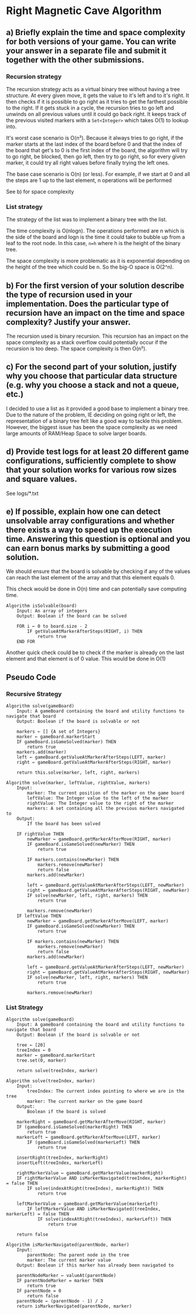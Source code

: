 # Right Magnetic Cave Algorithm
## a) Briefly explain the time and space complexity for both versions of your game. You can write your answer in a separate file and submit it together with the other submissions.
### Recursion strategy
The recursion strategy acts as a virtual binary tree without having a tree structure. 
At every given move, it gets the value to it's left and to it's right. It then checks
if it is possible to go right as it tries to get the farthest possible to the right.
If it gets stuck in a cycle, the recursion tries to go left and unwinds on all previous values
until it could go back right.
It keeps track of the previous visited markers with a `Set<Integer>` which takes O(1) to lookup into.

It's worst case scenario is O(n²). Because it always tries to go right, if the marker starts at
the last index of the board before 0 and that the index of the board that get's to 0 is the first
index of the board, the algorithm will try to go right, be blocked, then go left, then try to go right,
so for every given marker, it could try all right values before finally trying the left ones.

The base case scenario is O(n) (or less). For example, if we start at 0 and all the steps are 1 up to the last element,
n operations will be performed

See b) for space complexity

### List strategy
The strategy of the list was to implement a binary tree with the list.

The time complexity is O(nlogn). The operations performed are n which is the side of the board and logn is the time
it could take to bubble up from a leaf to the root node. In this case, `n=h` where h is the height of the binary
tree.

The space complexity is more problematic as it is exponential depending on the height of the tree which could be n.
So the big-O space is O(2^n).

## b) For the first version of your solution describe the type of recursion used in your implementation. Does the particular type of recursion have an impact on the time and space complexity? Justify your answer.
The recursion used is binary recursion. This recursion has an impact on the space complexity
as a stack overflow could potentially occur if the recursion is too deep. The space complexity is then O(n²).

## c) For the second part of your solution, justify why you choose that particular data structure (e.g. why you choose a stack and not a queue, etc.)
I decided to use a list as it provided a good base to implement a binary tree.
Due to the nature of the problem, IE deciding on going right or left, the representation of a binary tree felt like a 
good way to tackle this problem. However, the biggest issue has been the space complexity as we need large amounts of
RAM/Heap Space to solve larger boards.

## d) Provide test logs for at least 20 different game configurations, sufficiently complete to show that your solution works for various row sizes and square values.
See logs/*.txt

## e) If possible, explain how one can detect unsolvable array configurations and whether there exists a way to speed up the execution time. Answering this question is optional and you can earn bonus marks by submitting a good solution.
We should ensure that the board is solvable by checking if any of the values can
reach the last element of the array and that this element equals 0.

This check would be done in O(n) time and can potentially save computing time.

```
Algorithm isSolvable(board)
    Input: An array of integers
    Output: Boolean if the board can be solved
    
    FOR i ← 0 to board.size - 2
        IF getValueAtMarkerAfterSteps(RIGHT, i) THEN
            return true
    END FOR

```

Another quick check could be to check if the marker is already on the last element
and that element is of 0 value. This would be done in O(1)

## Pseudo Code
### Recursive Strategy
```
Algorithm solve(gameBoard)
    Input: A gameBoard containing the board and utility functions to navigate that board
    Output: Boolean if the board is solvable or not
    
    markers ← [] {A set of Integers}
    marker ← gameBoard.markerStart
    IF gameBoard.isGameSolved(marker) THEN
        return true
    markers.add(marker)
    left ← gameBoard.getValueAtMarkerAfterSteps(LEFT, marker)
    right ← gameBoard.getValueAtMarkerAfterSteps(RIGHT, marker)
    
    return this.solve(marker, left, right, markers)
    
Algorithm solve(marker, leftValue, rightValue, markers)
    Input:
        marker: The current position of the marker on the game board
        leftValue: The Integer value to the left of the marker
        rightValue: The Integer value to the right of the marker
        markers: A set containing all the previous markers navigated to
    Output:
        If the board has been solved
    
    IF rightValue THEN
        newMarker ← gameBoard.getMarkerAfterMove(RIGHT, marker)
        IF gameBoard.isGameSolved(newMarker) THEN
            return true
        
        IF markers.contains(newMarker) THEN
            markers.remove(newMarker)
            return false
        markers.add(newMarker)
        
        left ← gameBoard.getValueAtMarkerAfterSteps(LEFT, newMarker)
        right ← gameBoard.getValueAtMarkerAfterSteps(RIGHT, newMarker)
        IF solve(newMarker, left, right, markers) THEN
            return true
        
        markers.remove(newMarker)
    IF leftValue THEN
        newMarker ← gameBoard.getMarkerAfterMove(LEFT, marker)
        IF gameBoard.isGameSolved(newMarker) THEN
            return true
        
        IF markers.contains(newMarker) THEN
            markers.remove(newMarker)
            return false
        markers.add(newMarker)
        
        left ← gameBoard.getValueAtMarkerAfterSteps(LEFT, newMarker)
        right ← gameBoard.getValueAtMarkerAfterSteps(RIGHT, newMarker)
        IF solve(newMarker, left, right, markers) THEN
            return true
        
        markers.remove(newMarker)
```

### List Strategy
```
Algorithm solve(gameBoard)
    Input: A gameBoard containing the board and utility functions to navigate that board
    Output: Boolean if the board is solvable or not
    
    tree ← [20]
    treeIndex ← 0
    marker ← gameBoard.markerStart
    tree.set(0, marker)

    return solve(treeIndex, marker)
    
Algorithm solve(treeIndex, marker)
    Input:
        treeIndex: The current index pointing to where we are in the tree
        marker: The current marker on the game board
    Output:
        Boolean if the board is solved
        
    markerRight ← gameBoard.getMarkerAfterMove(RIGHT, marker)
    IF (gameBoard.isGameSolved(markerRight) THEN
        return true
    markerLeft ← gameBoard.getMarkerAfterMove(LEFT, marker)
        IF (gameBoard.isGameSolved(markerLeft) THEN
            return true
            
    insertRight(treeIndex, markerRight)
    insertLeft(treeIndex, markerLeft)
    
    rightMarkerValue ← gameBoard.getMarkerValue(markerRight)
    IF rightMarkerValue AND isMarkerNavigated(treeIndex, markerRight) = false THEN
        IF solve(indexAtRight(treeIndex), markerRight)) THEN
            return true
            
    leftMarkerValue ← gameBoard.getMarkerValue(markerLeft)
        IF leftMarkerValue AND isMarkerNavigated(treeIndex, markerLeft) = false THEN
            IF solve(indexAtRight(treeIndex), markerLeft)) THEN
                return true
                
    return false
    
Algorithm isMarkerNavigated(parentNode, marker)
    Input:
        parentNode: The parent node in the tree
        marker: The current marker value
    Output: Boolean if this marker has already been navigated to
    
    parentNodeMarker ← valueAt(parentNode)
    IF parentNodeMarker = marker THEN
        return true
    IF parentNode = 0
        return false
    parentNode ← (parentNode - 1) / 2
    return isMarkerNavigated(parentNode, marker)
```